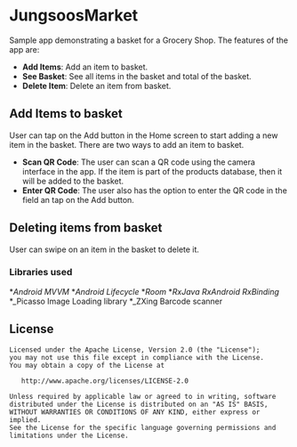 # JungsoosMarket

Sample app demonstrating a basket for a Grocery Shop. The features of the app are:
* __Add Items__: Add an item to basket.
* __See Basket__: See all items in the basket and total of the basket.
* __Delete Item__: Delete an item from basket.


## Add Items to basket
User can tap on the Add button in the Home screen to start adding a new item in the basket.
There are two ways to add an item to basket.
* __Scan QR Code__: The user can scan a QR code using the camera interface in the app. If the item is part of the products
database, then it will be added to the basket.
* __Enter QR Code__: The user also has the option to enter the QR code in the field an tap on the Add button. 

## Deleting items from basket
User can swipe on an item in the basket to delete it.


### Libraries used
*_Android MVVM_
*_Android Lifecycle_
*_Room_
*_RxJava RxAndroid RxBinding_
*_Picasso Image Loading library
*_ZXing Barcode scanner

## License

```
Licensed under the Apache License, Version 2.0 (the "License");
you may not use this file except in compliance with the License.
You may obtain a copy of the License at

   http://www.apache.org/licenses/LICENSE-2.0

Unless required by applicable law or agreed to in writing, software
distributed under the License is distributed on an "AS IS" BASIS,
WITHOUT WARRANTIES OR CONDITIONS OF ANY KIND, either express or implied.
See the License for the specific language governing permissions and
limitations under the License.


